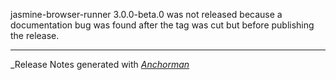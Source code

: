 jasmine-browser-runner 3.0.0-beta.0 was not released because a documentation bug
was found after the tag was cut but before publishing the release.

------


_Release Notes generated with _[Anchorman](http://github.com/infews/anchorman)_